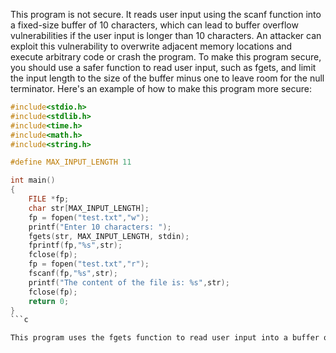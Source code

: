 This program is not secure. It reads user input using the scanf function into a fixed-size buffer of 10 characters, which can lead to buffer overflow vulnerabilities if the user input is longer than 10 characters. An attacker can exploit this vulnerability to overwrite adjacent memory locations and execute arbitrary code or crash the program. To make this program secure, you should use a safer function to read user input, such as fgets, and limit the input length to the size of the buffer minus one to leave room for the null terminator. Here's an example of how to make this program more secure:
```c
#include<stdio.h>
#include<stdlib.h>
#include<time.h>
#include<math.h>
#include<string.h>

#define MAX_INPUT_LENGTH 11

int main()
{
    FILE *fp;
    char str[MAX_INPUT_LENGTH];
    fp = fopen("test.txt","w");
    printf("Enter 10 characters: ");
    fgets(str, MAX_INPUT_LENGTH, stdin);
    fprintf(fp,"%s",str);
    fclose(fp);
    fp = fopen("test.txt","r");
    fscanf(fp,"%s",str);
    printf("The content of the file is: %s",str);
    fclose(fp);
    return 0;
}
```c

This program uses the fgets function to read user input into a buffer of size 11, which includes room for the null terminator. It also removes the newline character from the input using the strcspn function to prevent issues with string processing.